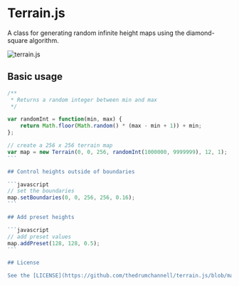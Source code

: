 # Terrain.js

A class for generating random infinite height maps using the diamond-square algorithm.

![terrain.js](http://i.imgur.com/atdiNCA.png?1)

## Basic usage

````javascript
/**
 * Returns a random integer between min and max
 */

var randomInt = function(min, max) {
    return Math.floor(Math.random() * (max - min + 1)) + min;
};

// create a 256 x 256 terrain map
var map = new Terrain(0, 0, 256, randomInt(1000000, 9999999), 12, 1);
```

## Control heights outside of boundaries

```javascript
// set the boundaries
map.setBoundaries(0, 0, 256, 256, 0.16);
```

## Add preset heights

```javascript
// add preset values
map.addPreset(128, 128, 0.5);
```

## License

See the [LICENSE](https://github.com/thedrumchannell/terrain.js/blob/master/LICENSE) file.
